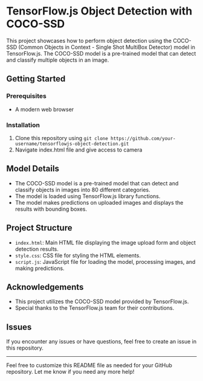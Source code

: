 # TensorFlow.js Object Detection with COCO-SSD

This project showcases how to perform object detection using the COCO-SSD (Common Objects in Context - Single Shot MultiBox Detector) model in TensorFlow.js. The COCO-SSD model is a pre-trained model that can detect and classify multiple objects in an image.

## Getting Started

### Prerequisites
- A modern web browser

### Installation
1. Clone this repository using `git clone https://github.com/your-username/tensorflowjs-object-detection.git`
2. Navigate index.html file and give access to camera  


## Model Details
- The COCO-SSD model is a pre-trained model that can detect and classify objects in images into 80 different categories.
- The model is loaded using TensorFlow.js library functions.
- The model makes predictions on uploaded images and displays the results with bounding boxes.

## Project Structure
- `index.html`: Main HTML file displaying the image upload form and object detection results.
- `style.css`: CSS file for styling the HTML elements.
- `script.js`: JavaScript file for loading the model, processing images, and making predictions.


## Acknowledgements
- This project utilizes the COCO-SSD model provided by TensorFlow.js.
- Special thanks to the TensorFlow.js team for their contributions.

## Issues
If you encounter any issues or have questions, feel free to create an issue in this repository.

---

Feel free to customize this README file as needed for your GitHub repository. Let me know if you need any more help!
